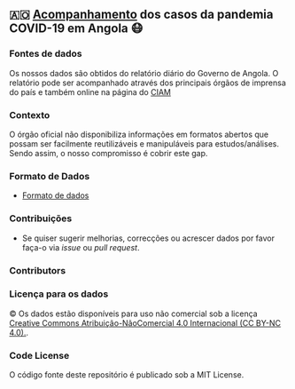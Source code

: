 ## 🇦🇴 [Acompanhamento](dataset) dos casos da pandemia COVID-19 em Angola 😷️




### Fontes de dados

Os nossos dados são obtidos do relatório diário do Governo de Angola. O relatório pode ser acompanhado através dos principais órgãos de imprensa do país e também online na página do [CIAM](https://www.ciam.gov.ao)

### Contexto

O órgão oficial não disponibiliza informações em formatos abertos que possam ser facilmente reutilizáveis e manipuláveis para estudos/análises. Sendo assim, o nosso compromisso é cobrir este gap.

### Formato de Dados

* [Formato de dados](formato_dados.md)

### Contribuições

* Se quiser sugerir melhorias, correcções ou acrescer dados por favor faça-o via _issue_ ou _pull request_.

### Contributors



### Licença para os dados

©️ Os dados estão disponíveis para uso não comercial sob a licença [Creative Commons Atribuição-NãoComercial 4.0 Internacional (CC BY-NC 4.0).](https://creativecommons.org/licenses/by-nc/4.0/deed.pt).


### Code License

O código fonte deste repositório é publicado sob a  MIT License.
